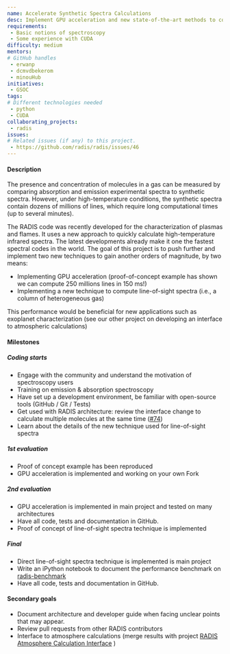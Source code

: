 ```yaml
---
name: Accelerate Synthetic Spectra Calculations
desc: Implement GPU acceleration and new state-of-the-art methods to compute synthetic emission and absorption spectra
requirements:
 - Basic notions of spectroscopy
 - Some experience with CUDA
difficulty: medium
mentors:
# GitHub handles
 - erwanp
 - dcmvdbekerom
 - minouHub 
initiatives:
 - GSOC
tags:
# Different technologies needed
 - python
 - CUDA
collaborating_projects:
 - radis
issues:
# Related issues (if any) to this project.
 - https://github.com/radis/radis/issues/46
---
```


#### Description

The presence and concentration of molecules in a gas can be measured by comparing absorption and emission experimental spectra to synthetic spectra. However, under high-temperature conditions, the synthetic spectra contain dozens of millions of lines, which require long computational times (up to several minutes).
 
The RADIS code was recently developed for the characterization of plasmas and flames. It uses a new approach to quickly calculate high-temperature infrared spectra. The latest developments already make it one the fastest spectral codes in the world. The goal of this project is to push further and implement two new techniques to gain another orders of magnitude, by two means:
- Implementing GPU acceleration (proof-of-concept example has shown we can compute 250 millions lines in 150 ms!)
- Implementing a new technique to compute line-of-sight spectra (i.e., a column of heterogeneous gas) 


This performance would be beneficial for new applications such as exoplanet characterization (see our other project on developing an interface to atmospheric calculations)

#### Milestones

##### Coding starts

* Engage with the community and understand the motivation of spectroscopy users
* Training on emission & absorption spectroscopy
* Have set up a development environment, be familiar with open-source tools (GitHub / Git / Tests)
* Get used with RADIS architecture: review the interface change to calculate multiple molecules at the same time ([#74](https://github.com/radis/radis/pull/74#issuecomment-585773087))
* Learn about the details of the new technique used for line-of-sight spectra


##### 1st evaluation

* Proof of concept example has been reproduced
* GPU acceleration is implemented and working on your own Fork

##### 2nd evaluation

* GPU acceleration is implemented in main project and tested on many architectures
* Have all code, tests and documentation in GitHub.
* Proof of concept of line-of-sight spectra technique is implemented

##### Final

* Direct line-of-sight spectra technique is implemented is main project
* Write an iPython notebook to document the performance benchmark on [radis-benchmark](https://github.com/radis/radis-benchmark)
* Have all code, tests and documentation in GitHub.

#### Secondary goals

* Document architecture and developer guide when facing unclear points that may appear.
* Review pull requests from other RADIS contributors
* Interface to atmosphere calculations (merge results with project [RADIS Atmosphere Calculation Interface](https://openastronomy.org/gsoc/gsoc2020/#/projects?project=radis_atmosphere_calculation_interface) )
 


